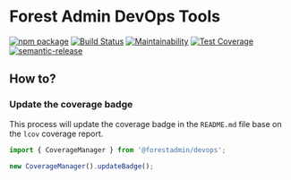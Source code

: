 # Forest Admin DevOps Tools

[![npm package](https://badge.fury.io/js/%40forestadmin%2Fdevops.svg)](https://badge.fury.io/js/%40forestadmin%2Fdevops)
[![Build Status](https://github.com/ForestAdmin/devops/workflows/Build,%20Test%20and%20Deploy/badge.svg?branch=main)](https://github.com/ForestAdmin/devops/actions)
[![Maintainability](https://api.codeclimate.com/v1/badges/195b22d2a89905891ec3/maintainability)](https://codeclimate.com/github/ForestAdmin/devops/maintainability)
[![Test Coverage](https://api.codeclimate.com/v1/badges/195b22d2a89905891ec3/test_coverage)](https://codeclimate.com/github/ForestAdmin/devops/test_coverage)
[![semantic-release](https://img.shields.io/badge/%20%20%F0%9F%93%A6%F0%9F%9A%80-semantic--release-e10079.svg)](https://github.com/semantic-release/semantic-release)

## How to?

### Update the coverage badge

This process will update the coverage badge in the `README.md` file base on the `lcov` coverage report.

```javascript
import { CoverageManager } from '@forestadmin/devops';

new CoverageManager().updateBadge();
```
